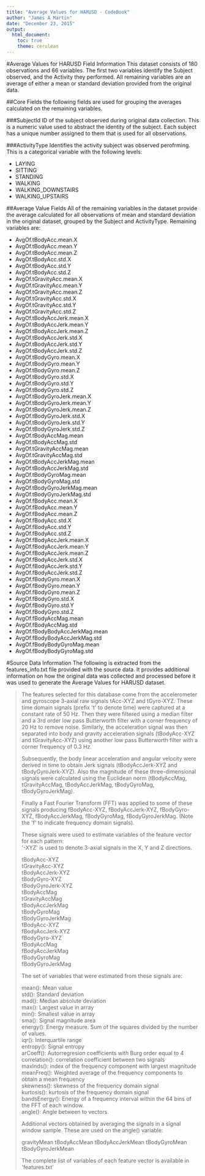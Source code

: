 ```yaml
---
title: "Average Values for HARUSD - CodeBook"
author: "James A Martin"
date: "December 23, 2015"
output: 
  html_document:
    toc: true
    theme: cerulean
---
```



#Average Values for HARUSD Field Information
This dataset consists of 180 observations and 66 variables.  The first two variables
identify the Subject observed, and the Activity they performed.  All remaining
variables are an average of either a mean or standard deviation provided from the 
original data.

##Core Fields
the following fields are used for grouping the averages calculated on the remaining
variables.

###SubjectId
ID of the subject observed during original data collection.  This is a numeric value
used to abstract the identity of the subject.  Each subject has a unique number assigned
to them that is used for all observations.

###ActivityType
Identifies the activity subject was observed perofrming. This is a categorical variable
with the following levels:

- LAYING
- SITTING
- STANDING
- WALKING
- WALKING_DOWNSTAIRS
- WALKING_UPSTAIRS


##Average Value Fields
All of the remaining variables in the dataset provide the average calculated for
all observations of mean and standard deviation in the original dataset, grouped
by the Subject and ActivityType.  Remaining variables are:

- AvgOf.tBodyAcc.mean.X
- AvgOf.tBodyAcc.mean.Y
- AvgOf.tBodyAcc.mean.Z
- AvgOf.tBodyAcc.std.X
- AvgOf.tBodyAcc.std.Y
- AvgOf.tBodyAcc.std.Z
- AvgOf.tGravityAcc.mean.X
- AvgOf.tGravityAcc.mean.Y
- AvgOf.tGravityAcc.mean.Z
- AvgOf.tGravityAcc.std.X
- AvgOf.tGravityAcc.std.Y
- AvgOf.tGravityAcc.std.Z
- AvgOf.tBodyAccJerk.mean.X
- AvgOf.tBodyAccJerk.mean.Y
- AvgOf.tBodyAccJerk.mean.Z
- AvgOf.tBodyAccJerk.std.X
- AvgOf.tBodyAccJerk.std.Y
- AvgOf.tBodyAccJerk.std.Z
- AvgOf.tBodyGyro.mean.X
- AvgOf.tBodyGyro.mean.Y
- AvgOf.tBodyGyro.mean.Z
- AvgOf.tBodyGyro.std.X
- AvgOf.tBodyGyro.std.Y
- AvgOf.tBodyGyro.std.Z
- AvgOf.tBodyGyroJerk.mean.X
- AvgOf.tBodyGyroJerk.mean.Y
- AvgOf.tBodyGyroJerk.mean.Z
- AvgOf.tBodyGyroJerk.std.X
- AvgOf.tBodyGyroJerk.std.Y
- AvgOf.tBodyGyroJerk.std.Z
- AvgOf.tBodyAccMag.mean
- AvgOf.tBodyAccMag.std
- AvgOf.tGravityAccMag.mean
- AvgOf.tGravityAccMag.std
- AvgOf.tBodyAccJerkMag.mean
- AvgOf.tBodyAccJerkMag.std
- AvgOf.tBodyGyroMag.mean
- AvgOf.tBodyGyroMag.std
- AvgOf.tBodyGyroJerkMag.mean
- AvgOf.tBodyGyroJerkMag.std
- AvgOf.fBodyAcc.mean.X
- AvgOf.fBodyAcc.mean.Y
- AvgOf.fBodyAcc.mean.Z
- AvgOf.fBodyAcc.std.X
- AvgOf.fBodyAcc.std.Y
- AvgOf.fBodyAcc.std.Z
- AvgOf.fBodyAccJerk.mean.X
- AvgOf.fBodyAccJerk.mean.Y
- AvgOf.fBodyAccJerk.mean.Z
- AvgOf.fBodyAccJerk.std.X
- AvgOf.fBodyAccJerk.std.Y
- AvgOf.fBodyAccJerk.std.Z
- AvgOf.fBodyGyro.mean.X
- AvgOf.fBodyGyro.mean.Y
- AvgOf.fBodyGyro.mean.Z
- AvgOf.fBodyGyro.std.X
- AvgOf.fBodyGyro.std.Y
- AvgOf.fBodyGyro.std.Z
- AvgOf.fBodyAccMag.mean
- AvgOf.fBodyAccMag.std
- AvgOf.fBodyBodyAccJerkMag.mean
- AvgOf.fBodyBodyAccJerkMag.std
- AvgOf.fBodyBodyGyroMag.mean
- AvgOf.fBodyBodyGyroMag.std



#Source Data Information
The following is extracted from the features_info.txt file provided with the
source data.  It provides additional information on how the original data was
collected and processed before it was used to generate the Average Values for HARUSD dataset.

>The features selected for this database come from the accelerometer and gyroscope 3-axial raw signals tAcc-XYZ and tGyro-XYZ. These time domain signals (prefix 't' to denote time) were captured at a constant rate of 50 Hz. Then they were filtered using a median filter and a 3rd order low pass Butterworth filter with a corner frequency of 20 Hz to remove noise. Similarly, the acceleration signal was then separated into body and gravity acceleration signals (tBodyAcc-XYZ and tGravityAcc-XYZ) using another low pass Butterworth filter with a corner frequency of 0.3 Hz. 
>
>Subsequently, the body linear acceleration and angular velocity were derived in time to obtain Jerk signals (tBodyAccJerk-XYZ and tBodyGyroJerk-XYZ). Also the magnitude of these three-dimensional signals were calculated using the Euclidean norm (tBodyAccMag, tGravityAccMag, tBodyAccJerkMag, tBodyGyroMag, tBodyGyroJerkMag). 
>
>Finally a Fast Fourier Transform (FFT) was applied to some of these signals producing fBodyAcc-XYZ, fBodyAccJerk-XYZ, fBodyGyro-XYZ, fBodyAccJerkMag, fBodyGyroMag, fBodyGyroJerkMag. (Note the 'f' to indicate frequency domain signals).
>
>These signals were used to estimate variables of the feature vector for each pattern:  
'-XYZ' is used to denote 3-axial signals in the X, Y and Z directions.
>
>tBodyAcc-XYZ  
>tGravityAcc-XYZ  
>tBodyAccJerk-XYZ  
>tBodyGyro-XYZ  
>tBodyGyroJerk-XYZ  
>tBodyAccMag  
>tGravityAccMag  
>tBodyAccJerkMag  
>tBodyGyroMag  
>tBodyGyroJerkMag  
>fBodyAcc-XYZ  
>fBodyAccJerk-XYZ  
>fBodyGyro-XYZ  
>fBodyAccMag  
>fBodyAccJerkMag  
>fBodyGyroMag  
>fBodyGyroJerkMag  
>
>The set of variables that were estimated from these signals are: 
>
>mean(): Mean value  
>std(): Standard deviation  
>mad(): Median absolute deviation   
>max(): Largest value in array  
>min(): Smallest value in array  
>sma(): Signal magnitude area  
>energy(): Energy measure. Sum of the squares divided by the number of values.   
>iqr(): Interquartile range  
>entropy(): Signal entropy  
>arCoeff(): Autorregresion coefficients with Burg order equal to 4  
>correlation(): correlation coefficient between two signals  
>maxInds(): index of the frequency component with largest magnitude  
>meanFreq(): Weighted average of the frequency components to obtain a mean frequency  
>skewness(): skewness of the frequency domain signal   
>kurtosis(): kurtosis of the frequency domain signal  
>bandsEnergy(): Energy of a frequency interval within the 64 bins of the FFT of each window.  
>angle(): Angle between to vectors.  
>
>Additional vectors obtained by averaging the signals in a signal window sample. These are used on the angle() variable:
>
>gravityMean
>tBodyAccMean
>tBodyAccJerkMean
>tBodyGyroMean
>tBodyGyroJerkMean
>
>The complete list of variables of each feature vector is available in 'features.txt'
